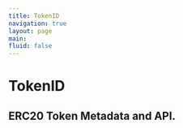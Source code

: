 ```yaml
---
title: TokenID
navigation: true
layout: page
main:
fluid: false
---
```



# TokenID

## ERC20 Token Metadata and API.